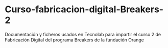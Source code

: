 # Curso-fabricacion-digital-Breakers-2
Documentación y ficheros usados en Tecnolab para impartir el curso 2 de Fabricación Digital del programa Breakers de la fundación Orange 
